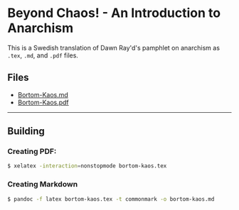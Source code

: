 # Beyond Chaos! - An Introduction to Anarchism

This is a Swedish translation of Dawn Ray'd's pamphlet on anarchism
as `.tex`, `.md`, and `.pdf` files.

## Files
- [Bortom-Kaos.md](Bortom-Kaos.md)
- [Bortom-Kaos.pdf](Bortom-Kaos.pdf)

----

## Building
### Creating PDF:
```bash
$ xelatex -interaction=nonstopmode bortom-kaos.tex
```

### Creating Markdown
```sh
$ pandoc -f latex bortom-kaos.tex -t commonmark -o bortom-kaos.md
```


